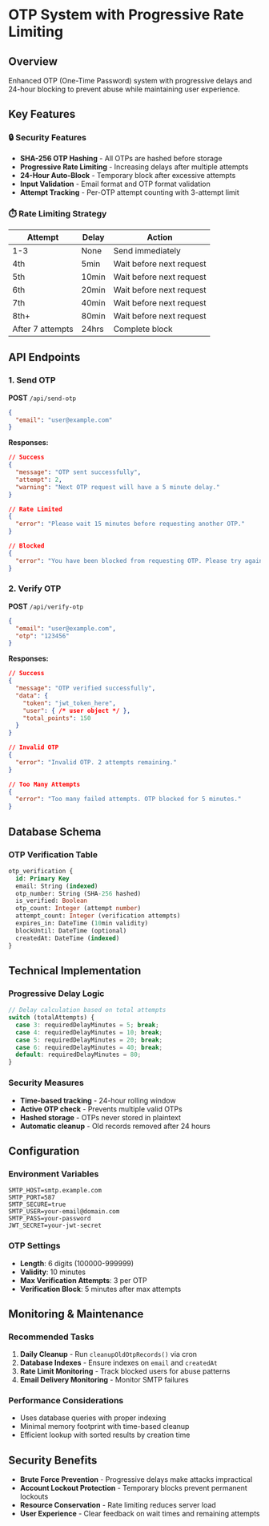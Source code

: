 # OTP System with Progressive Rate Limiting

## Overview
Enhanced OTP (One-Time Password) system with progressive delays and 24-hour blocking to prevent abuse while maintaining user experience.

## Key Features

### 🔒 Security Features
- **SHA-256 OTP Hashing** - All OTPs are hashed before storage
- **Progressive Rate Limiting** - Increasing delays after multiple attempts
- **24-Hour Auto-Block** - Temporary block after excessive attempts
- **Input Validation** - Email format and OTP format validation
- **Attempt Tracking** - Per-OTP attempt counting with 3-attempt limit

### ⏱️ Rate Limiting Strategy
| Attempt | Delay | Action |
|---------|-------|--------|
| 1-3     | None  | Send immediately |
| 4th     | 5min  | Wait before next request |
| 5th     | 10min | Wait before next request |
| 6th     | 20min | Wait before next request |
| 7th     | 40min | Wait before next request |
| 8th+    | 80min | Wait before next request |
| After 7 attempts | 24hrs | Complete block |

## API Endpoints

### 1. Send OTP
**POST** `/api/send-otp`

```json
{
  "email": "user@example.com"
}
```

**Responses:**
```json
// Success
{
  "message": "OTP sent successfully",
  "attempt": 2,
  "warning": "Next OTP request will have a 5 minute delay."
}

// Rate Limited
{
  "error": "Please wait 15 minutes before requesting another OTP."
}

// Blocked
{
  "error": "You have been blocked from requesting OTP. Please try again after 12 hours."
}
```

### 2. Verify OTP
**POST** `/api/verify-otp`

```json
{
  "email": "user@example.com",
  "otp": "123456"
}
```

**Responses:**
```json
// Success
{
  "message": "OTP verified successfully",
  "data": {
    "token": "jwt_token_here",
    "user": { /* user object */ },
    "total_points": 150
  }
}

// Invalid OTP
{
  "error": "Invalid OTP. 2 attempts remaining."
}

// Too Many Attempts
{
  "error": "Too many failed attempts. OTP blocked for 5 minutes."
}
```

## Database Schema

### OTP Verification Table
```sql
otp_verification {
  id: Primary Key
  email: String (indexed)
  otp_number: String (SHA-256 hashed)
  is_verified: Boolean
  otp_count: Integer (attempt number)
  attempt_count: Integer (verification attempts)
  expires_in: DateTime (10min validity)
  blockUntil: DateTime (optional)
  createdAt: DateTime (indexed)
}
```

## Technical Implementation

### Progressive Delay Logic
```javascript
// Delay calculation based on total attempts
switch (totalAttempts) {
  case 3: requiredDelayMinutes = 5; break;
  case 4: requiredDelayMinutes = 10; break;
  case 5: requiredDelayMinutes = 20; break;
  case 6: requiredDelayMinutes = 40; break;
  default: requiredDelayMinutes = 80;
}
```

### Security Measures
- **Time-based tracking** - 24-hour rolling window
- **Active OTP check** - Prevents multiple valid OTPs
- **Hashed storage** - OTPs never stored in plaintext
- **Automatic cleanup** - Old records removed after 24 hours

## Configuration

### Environment Variables
```env
SMTP_HOST=smtp.example.com
SMTP_PORT=587
SMTP_SECURE=true
SMTP_USER=your-email@domain.com
SMTP_PASS=your-password
JWT_SECRET=your-jwt-secret
```

### OTP Settings
- **Length**: 6 digits (100000-999999)
- **Validity**: 10 minutes
- **Max Verification Attempts**: 3 per OTP
- **Verification Block**: 5 minutes after max attempts

## Monitoring & Maintenance

### Recommended Tasks
1. **Daily Cleanup** - Run `cleanupOldOtpRecords()` via cron
2. **Database Indexes** - Ensure indexes on `email` and `createdAt`
3. **Rate Limit Monitoring** - Track blocked users for abuse patterns
4. **Email Delivery Monitoring** - Monitor SMTP failures

### Performance Considerations
- Uses database queries with proper indexing
- Minimal memory footprint with time-based cleanup
- Efficient lookup with sorted results by creation time

## Security Benefits
- **Brute Force Prevention** - Progressive delays make attacks impractical
- **Account Lockout Protection** - Temporary blocks prevent permanent lockouts
- **Resource Conservation** - Rate limiting reduces server load
- **User Experience** - Clear feedback on wait times and remaining attempts
